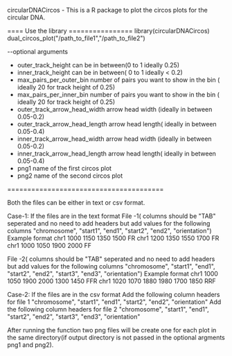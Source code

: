 circularDNACircos - This is a R package to plot the circos plots for the circular DNA.

==== Use the library ================
library(circularDNACircos)
dual_circos_plot("/path_to_file1","/path_to_file2")

--optional arguments
- outer_track_height can be in between(0 to 1 ideally 0.25)
- inner_track_height can be in between( 0 to 1 ideally < 0.2)
- max_pairs_per_outer_bin number of pairs you want to show in the bin ( ideally 20 for track height of 0.25)
- max_pairs_per_inner_bin number of pairs you want to show in the bin ( ideally 20 for track height of 0.25)
- outer_track_arrow_head_width arrow head width (ideally in between 0.05-0.2)
- outer_track_arrow_head_length arrow head length( ideally in between 0.05-0.4)
- inner_track_arrow_head_width arrow head width (ideally in between 0.05-0.2)
- inner_track_arrow_head_length arrow head length( ideally in between 0.05-0.4)
- png1 name of the first circos plot
- png2 name of the second circos plot

=======================================

Both the files can be either in text or csv format.

Case-1: If the files are in the text format 
File -1( columns should be "TAB" seperated and no need to add headers but add values for the following columns "chromosome", "start1", "end1", "start2", "end2", "orientation")  
Example format
chr1  1000  1150  1350  1500  FR
chr1  1200  1350  1550  1700  FR
chr1  1000  1050  1900  2000  FF

File -2( columns should be "TAB" seperated and no need to add headers but add values for the following columns "chromosome", "start1", "end1", "start2", "end2", "start3", "end3", "orientation")
Example format 
chr1  1000  1050  1900  2000  1300  1450 FFR
chr1  1020  1070  1880  1980  1700  1850 RRF

Case-2: If the files are in the csv format 
Add the following column headers for file 1  "chromosome", "start1", "end1", "start2", "end2", "orientation"
Add the following column headers for file 2  "chromosome", "start1", "end1", "start2", "end2", "start3", "end3", "orientation"


After running the function two png files will be create one for each plot in the same directory(if output directory is not passed in the optional argments png1 and png2).

